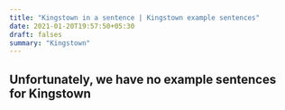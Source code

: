 ```yaml
---
title: "Kingstown in a sentence | Kingstown example sentences"
date: 2021-01-20T19:57:50+05:30
draft: falses
summary: "Kingstown"
---
```

## Unfortunately, we have no example sentences for Kingstown                 
